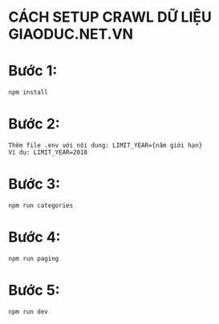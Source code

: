 # CÁCH SETUP CRAWL DỮ LIỆU GIAODUC.NET.VN

# Bước 1:
    npm install


# Bước 2: 
    Thêm file .env với nội dung: LIMIT_YEAR={năm giới hạn}
	Ví dụ: LIMIT_YEAR=2018


# Bước 3:
    npm run categories


# Bước 4: 
    npm run paging


# Bước 5: 
    npm run dev